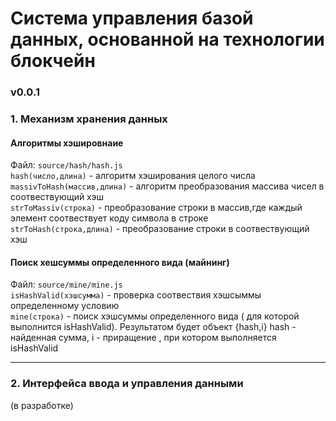 
# Система управления базой данных, основанной на технологии блокчейн 
### v0.0.1 
### 1. Механизм хранения данных

#### Алгоритмы хэшировнаие
Файл:  `source/hash/hash.js`\
`hash(число,длина)` - алгоритм хэширования целого числа\
`massivToHash(массив,длина)` - алгоритм преобразования массива чисел в соотвествующий хэш\
`strToMassiv(строка)` - преобразование строки в массив,где каждый элемент соотвествует коду символа в строке\
`strToHash(строка,длина)` - преобразование строки в соотвествующий хэш

#### Поиск хешсуммы определенного вида (майнинг)
 Файл:  `source/mine/mine.js`\
`isHashValid(хэшсумма)` - проверка соотвествия хэшсыммы определенному условию\
`mine(строка)` - поиск хэшсуммы определенного вида ( для которой выполнится isHashValid). Результатом 
будет объект {hash,i} hash - найденная сумма, i - приращение , при котором выполняется isHashValid

---
### 2. Интерфейса ввода и управления данными

(в разработке)

